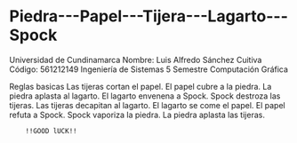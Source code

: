 Piedra---Papel---Tijera---Lagarto---Spock
=========================================

Universidad de Cundinamarca
Nombre: Luis Alfredo Sánchez Cuitiva
Código: 561212149
Ingeniería de Sistemas
5 Semestre 
Computación Gráfica


Reglas basicas
    Las tijeras cortan el papel.
		El papel cubre a la piedra.
		La piedra aplasta al lagarto.
		El lagarto envenena a Spock.
		Spock destroza las tijeras.
		Las tijeras decapitan al lagarto.
		El lagarto se come el papel.
		El papel refuta a Spock.
		Spock vaporiza la piedra.
		La piedra aplasta las tijeras.
		
		!!GOOD lUCK!!
